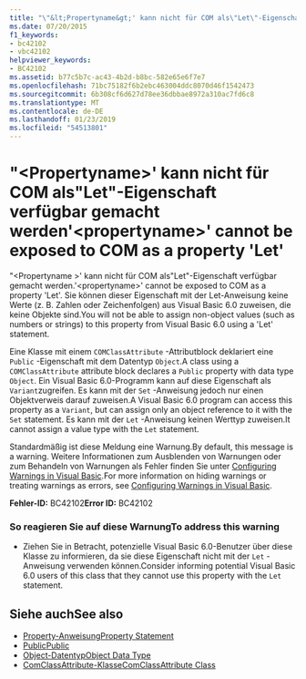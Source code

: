 ```yaml
---
title: "\"&lt;Propertyname&gt;' kann nicht für COM als\"Let\"-Eigenschaft verfügbar gemacht werden"
ms.date: 07/20/2015
f1_keywords:
- bc42102
- vbc42102
helpviewer_keywords:
- BC42102
ms.assetid: b77c5b7c-ac43-4b2d-b8bc-582e65e6f7e7
ms.openlocfilehash: 71bc75182f6b2ebc463004ddc8070d46f1542473
ms.sourcegitcommit: 6b308cf6d627d78ee36dbbae8972a310ac7fd6c8
ms.translationtype: MT
ms.contentlocale: de-DE
ms.lasthandoff: 01/23/2019
ms.locfileid: "54513801"
---
```

# <a name="ltpropertynamegt-cannot-be-exposed-to-com-as-a-property-let"></a><span data-ttu-id="775dd-102">"&lt;Propertyname&gt;' kann nicht für COM als"Let"-Eigenschaft verfügbar gemacht werden</span><span class="sxs-lookup"><span data-stu-id="775dd-102">'&lt;propertyname&gt;' cannot be exposed to COM as a property 'Let'</span></span>
<span data-ttu-id="775dd-103">"\<Propertyname >' kann nicht für COM als"Let"-Eigenschaft verfügbar gemacht werden.</span><span class="sxs-lookup"><span data-stu-id="775dd-103">'\<propertyname>' cannot be exposed to COM as a property 'Let'.</span></span> <span data-ttu-id="775dd-104">Sie können dieser Eigenschaft mit der Let-Anweisung keine Werte (z. B. Zahlen oder Zeichenfolgen) aus Visual Basic 6.0 zuweisen, die keine Objekte sind.</span><span class="sxs-lookup"><span data-stu-id="775dd-104">You will not be able to assign non-object values (such as numbers or strings) to this property from Visual Basic 6.0 using a 'Let' statement.</span></span>  
  
 <span data-ttu-id="775dd-105">Eine Klasse mit einem `COMClassAttribute` -Attributblock deklariert eine `Public` -Eigenschaft mit dem Datentyp `Object`.</span><span class="sxs-lookup"><span data-stu-id="775dd-105">A class using a `COMClassAttribute` attribute block declares a `Public` property with data type `Object`.</span></span> <span data-ttu-id="775dd-106">Ein Visual Basic 6.0-Programm kann auf diese Eigenschaft als `Variant`zugreifen. Es kann mit der `Set` -Anweisung jedoch nur einen Objektverweis darauf zuweisen.</span><span class="sxs-lookup"><span data-stu-id="775dd-106">A Visual Basic 6.0 program can access this property as a `Variant`, but can assign only an object reference to it with the `Set` statement.</span></span> <span data-ttu-id="775dd-107">Es kann mit der `Let` -Anweisung keinen Werttyp zuweisen.</span><span class="sxs-lookup"><span data-stu-id="775dd-107">It cannot assign a value type with the `Let` statement.</span></span>  
  
 <span data-ttu-id="775dd-108">Standardmäßig ist diese Meldung eine Warnung.</span><span class="sxs-lookup"><span data-stu-id="775dd-108">By default, this message is a warning.</span></span> <span data-ttu-id="775dd-109">Weitere Informationen zum Ausblenden von Warnungen oder zum Behandeln von Warnungen als Fehler finden Sie unter [Configuring Warnings in Visual Basic](/visualstudio/ide/configuring-warnings-in-visual-basic).</span><span class="sxs-lookup"><span data-stu-id="775dd-109">For more information on hiding warnings or treating warnings as errors, see [Configuring Warnings in Visual Basic](/visualstudio/ide/configuring-warnings-in-visual-basic).</span></span>  
  
 <span data-ttu-id="775dd-110">**Fehler-ID:** BC42102</span><span class="sxs-lookup"><span data-stu-id="775dd-110">**Error ID:** BC42102</span></span>  
  
### <a name="to-address-this-warning"></a><span data-ttu-id="775dd-111">So reagieren Sie auf diese Warnung</span><span class="sxs-lookup"><span data-stu-id="775dd-111">To address this warning</span></span>  
  
-   <span data-ttu-id="775dd-112">Ziehen Sie in Betracht, potenzielle Visual Basic 6.0-Benutzer über diese Klasse zu informieren, da sie diese Eigenschaft nicht mit der `Let` -Anweisung verwenden können.</span><span class="sxs-lookup"><span data-stu-id="775dd-112">Consider informing potential Visual Basic 6.0 users of this class that they cannot use this property with the `Let` statement.</span></span>  
  
## <a name="see-also"></a><span data-ttu-id="775dd-113">Siehe auch</span><span class="sxs-lookup"><span data-stu-id="775dd-113">See also</span></span>

- [<span data-ttu-id="775dd-114">Property-Anweisung</span><span class="sxs-lookup"><span data-stu-id="775dd-114">Property Statement</span></span>](../../visual-basic/language-reference/statements/property-statement.md)
- [<span data-ttu-id="775dd-115">Public</span><span class="sxs-lookup"><span data-stu-id="775dd-115">Public</span></span>](../../visual-basic/language-reference/modifiers/public.md)
- [<span data-ttu-id="775dd-116">Object-Datentyp</span><span class="sxs-lookup"><span data-stu-id="775dd-116">Object Data Type</span></span>](../../visual-basic/language-reference/data-types/object-data-type.md)
- [<span data-ttu-id="775dd-117">ComClassAttribute-Klasse</span><span class="sxs-lookup"><span data-stu-id="775dd-117">ComClassAttribute Class</span></span>](xref:Microsoft.VisualBasic.ComClassAttribute)
